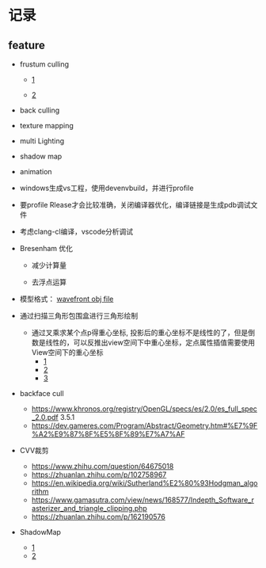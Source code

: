 # 记录


## feature

* frustum culling

    * [1](https://www.gamedev.net/articles/programming/general-and-gameplay-programming/frustum-culling-r4613/)

    * [2](http://www.lighthouse3d.com/tutorials/view-frustum-culling/)

* back culling

* texture mapping

* multi Lighting

* shadow map

* animation

* windows生成vs工程，使用devenvbuild，并进行profile

* 要profile Rlease才会比较准确，关闭编译器优化，编译链接是生成pdb调试文件

* 考虑clang-cl编译，vscode分析调试

* Bresenham 优化

    * 减少计算量

    * 去浮点运算

* 模型格式： [wavefront obj file](https://en.wikipedia.org/wiki/Wavefront_.obj_file)

* 通过扫描三角形包围盒进行三角形绘制

    * 通过叉乘求某个点p得重心坐标, 投影后的重心坐标不是线性的了，但是倒数是线性的，可以反推出view空间下中重心坐标，定点属性插值需要使用View空间下的重心坐标
        * [1](https://www.scratchapixel.com/lessons/3d-basic-rendering/rasterization-practical-implementation/rasterization-stage)
        * [2](https://zhuanlan.zhihu.com/p/134912873)
        * [3](https://zhuanlan.zhihu.com/p/65495373)

* backface cull
    * https://www.khronos.org/registry/OpenGL/specs/es/2.0/es_full_spec_2.0.pdf 3.5.1
    * https://dev.gameres.com/Program/Abstract/Geometry.htm#%E7%9F%A2%E9%87%8F%E5%8F%89%E7%A7%AF

* CVV裁剪
    * https://www.zhihu.com/question/64675018
    * https://zhuanlan.zhihu.com/p/102758967
    * https://en.wikipedia.org/wiki/Sutherland%E2%80%93Hodgman_algorithm
    * https://www.gamasutra.com/view/news/168577/Indepth_Software_rasterizer_and_triangle_clipping.php
    * https://zhuanlan.zhihu.com/p/162190576

* ShadowMap
    * [1](https://learnopengl-cn.readthedocs.io/zh/latest/05%20Advanced%20Lighting/03%20Shadows/01%20Shadow%20Mapping/)
    * [2](http://www.opengl-tutorial.org/cn/intermediate-tutorials/tutorial-16-shadow-mapping/)